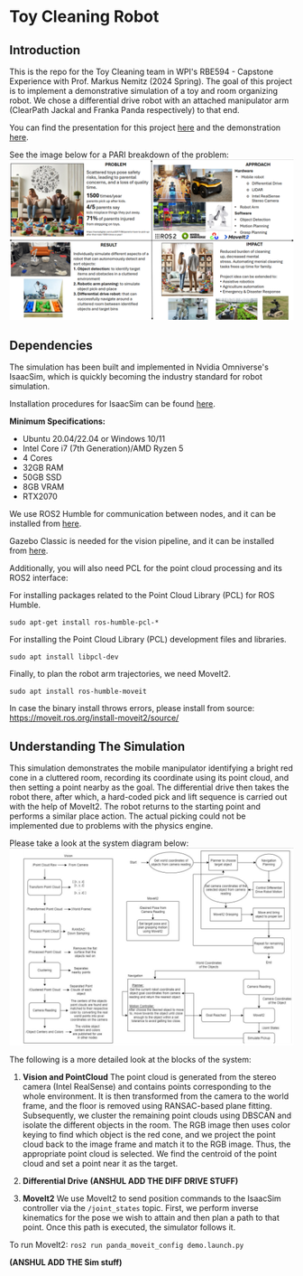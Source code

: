# Toy Cleaning Robot

## Introduction

This is the repo for the Toy Cleaning team in WPI's RBE594 - Capstone Experience with Prof. Markus Nemitz (2024 Spring). The goal of this project is to implement a demonstrative simulation of a toy and room organizing robot. We chose a differential drive robot with an attached manipulator arm (ClearPath Jackal and Franka Panda respectively) to that end.

You can find the presentation for this project [here](https://github.com/anshuljindal876/toy_cleaner/tree/readme_updating/Presentation) and the demonstration [here](https://youtu.be/KUQGUB5UZtM?si=NhdE4qspo7lZLT3j).

See the image below for a PARI breakdown of the problem:
![PARI Breakdown](https://github.com/anshuljindal876/toy_cleaner/blob/readme_updating/readme_utils/Screenshot%20from%202024-05-01%2012-32-49.png)

## Dependencies

The simulation has been built and implemented in Nvidia Omniverse's IsaacSim, which is quickly becoming the industry standard for robot simulation.

Installation procedures for IsaacSim can be found [here](https://docs.omniverse.nvidia.com/isaacsim/latest/installation/index.html).

**Minimum Specifications:**
- Ubuntu 20.04/22.04 or Windows 10/11
- Intel Core i7 (7th Generation)/AMD Ryzen 5
- 4 Cores
- 32GB RAM
- 50GB SSD
- 8GB VRAM
- RTX2070

We use ROS2 Humble for communication between nodes, and it can be installed from [here](https://docs.ros.org/en/humble/Installation.html).

Gazebo Classic is needed for the vision pipeline, and it can be installed from [here](https://gazebosim.org/docs/garden/ros_installation).

Additionally, you will also need PCL for the point cloud processing and its ROS2 interface:

For installing packages related to the Point Cloud Library (PCL) for ROS Humble.
```
sudo apt-get install ros-humble-pcl-*
```
For installing the Point Cloud Library (PCL) development files and libraries.
```
sudo apt install libpcl-dev
```


Finally, to plan the robot arm trajectories, we need MoveIt2. 
```
sudo apt install ros-humble-moveit
```

In case the binary install throws errors, please install from source: https://moveit.ros.org/install-moveit2/source/

## Understanding The Simulation

This simulation demonstrates the mobile manipulator identifying a bright red cone in a cluttered room, recording its coordinate using its point cloud, and then setting a point nearby as the goal. The differential drive then takes the robot there, after which, a hard-coded pick and lift sequence is carried out with the help of MoveIt2. The robot returns to the starting point and performs a similar place action. The actual picking could not be implemented due to problems with the physics engine.

Please take a look at the system diagram below:
![System Diagram](https://github.com/anshuljindal876/toy_cleaner/blob/readme_updating/readme_utils/Screenshot%20from%202024-05-01%2013-05-04.png)

The following is a more detailed look at the blocks of the system:

1. **Vision and PointCloud**
  The point cloud is generated from the stereo camera (Intel RealSense) and contains points corresponding to the whole environment. It is then transformed from the camera to the world frame, and the floor is removed using RANSAC-based plane fitting. Subsequently, we cluster the remaining point clouds using DBSCAN and isolate the different objects in the room. The RGB image then uses color keying to find which object is the red cone, and we project the point cloud back to the image frame and match it to the RGB image. Thus, the appropriate point cloud is selected. We find the centroid of the point cloud and set a point near it as the target.

2. **Differential Drive**
  **(ANSHUL ADD THE DIFF DRIVE STUFF)**

3. **MoveIt2**
  We use MoveIt2 to send position commands to the IsaacSim controller via the `/joint_states` topic. First, we perform inverse kinematics for the pose we wish to attain and then plan a path to that point. Once this path is executed, the simulator follows it.

  To run MoveIt2:
```ros2 run panda_moveit_config demo.launch.py```

**(ANSHUL ADD THE Sim stuff)**
